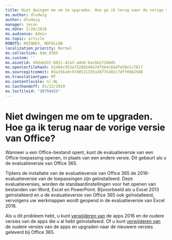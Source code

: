 ```yaml
---
title: Niet dwingen me om te upgraden. Hoe ga ik terug naar de vorige versie van Office?
ms.author: dludwig
author: dludwig
manager: jecon
ms.date: 2/26/2018
ms.audience: Admin
ms.topic: article
ROBOTS: NOINDEX, NOFOLLOW
localization_priority: Normal
ms.collection: Adm_O365
ms.custom: ''
ms.assetid: 49da6d22-6821-42a3-ade8-8acbb27260d5
ms.openlocfilehash: b14b6c953a7520d248a7df5b4cbbd7e58e1c7817
ms.sourcegitcommit: 03a156a9c9740521155a30775492c7dff0982588
ms.translationtype: MT
ms.contentlocale: nl-NL
ms.lasthandoff: 03/22/2019
ms.locfileid: "30758425"
---
```

# <a name="dont-force-me-to-upgrade-how-do-i-go-back-to-the-previous-office-version"></a>Niet dwingen me om te upgraden. Hoe ga ik terug naar de vorige versie van Office?

Wanneer u een Office-bestand opent, kunt de evaluatieversie van een Office-toepassing openen, in plaats van een andere versie. Dit gebeurt als u de evaluatieversie van Office 365. 
  
Tijdens de installatie van de evaluatieversie van Office 365 de 2016-evaluatieversie van de toepassingen zijn geïnstalleerd. Deze evaluatieversies, worden de standaardinstellingen voor het openen van bestanden van Word, Excel en PowerPoint. Bijvoorbeeld als u Excel 2013 geïnstalleerd en u de evaluatieversie van Office 365 ook geïnstalleerd, vervolgens uw werkmappen wordt geopend in de evaluatieversie van Excel 2016. 
  
Als u dit probleem hebt, u kunt [verwijderen van](https://support.office.com/article/9dd49b83-264a-477a-8fcc-2fdf5dbf61d8.aspx) de apps 2016 en de oudere versies van de apps die u al hebt geïnstalleerd. Of u kunt [verwijderen van](https://support.office.com/article/9dd49b83-264a-477a-8fcc-2fdf5dbf61d8.aspx) de oudere versies van de apps en upgraden naar de nieuwere versies geleverd bij Office 365. 
  

